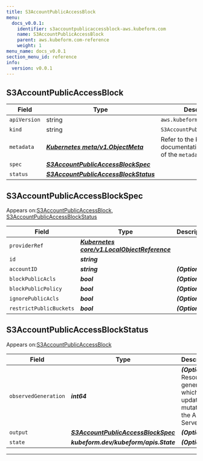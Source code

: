 ```yaml
---
title: S3AccountPublicAccessBlock
menu:
  docs_v0.0.1:
    identifier: s3accountpublicaccessblock-aws.kubeform.com
    name: S3AccountPublicAccessBlock
    parent: aws.kubeform.com-reference
    weight: 1
menu_name: docs_v0.0.1
section_menu_id: reference
info:
  version: v0.0.1
---
```


## S3AccountPublicAccessBlock
| Field | Type | Description |
| ------ | ----- | ----------- |
| `apiVersion` | string | `aws.kubeform.com/v1alpha1` |
|    `kind` | string | `S3AccountPublicAccessBlock` |
| `metadata` | ***[Kubernetes meta/v1.ObjectMeta](https://kubernetes.io/docs/reference/generated/kubernetes-api/v1.13/#objectmeta-v1-meta)***|Refer to the Kubernetes API documentation for the fields of the `metadata` field.|
| `spec` | ***[S3AccountPublicAccessBlockSpec](#s3accountpublicaccessblockspec)***||
| `status` | ***[S3AccountPublicAccessBlockStatus](#s3accountpublicaccessblockstatus)***||
## S3AccountPublicAccessBlockSpec

Appears on:[S3AccountPublicAccessBlock](#s3accountpublicaccessblock), [S3AccountPublicAccessBlockStatus](#s3accountpublicaccessblockstatus)

| Field | Type | Description |
| ------ | ----- | ----------- |
| `providerRef` | ***[Kubernetes core/v1.LocalObjectReference](https://kubernetes.io/docs/reference/generated/kubernetes-api/v1.13/#localobjectreference-v1-core)***||
| `id` | ***string***||
| `accountID` | ***string***| ***(Optional)*** |
| `blockPublicAcls` | ***bool***| ***(Optional)*** |
| `blockPublicPolicy` | ***bool***| ***(Optional)*** |
| `ignorePublicAcls` | ***bool***| ***(Optional)*** |
| `restrictPublicBuckets` | ***bool***| ***(Optional)*** |
## S3AccountPublicAccessBlockStatus

Appears on:[S3AccountPublicAccessBlock](#s3accountpublicaccessblock)

| Field | Type | Description |
| ------ | ----- | ----------- |
| `observedGeneration` | ***int64***| ***(Optional)*** Resource generation, which is updated on mutation by the API Server.|
| `output` | ***[S3AccountPublicAccessBlockSpec](#s3accountpublicaccessblockspec)***| ***(Optional)*** |
| `state` | ***kubeform.dev/kubeform/apis.State***| ***(Optional)*** |
---
